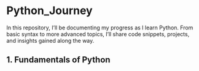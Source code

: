 # Python_Journey
In this repository, I’ll be documenting my progress as I learn Python. From basic syntax to more advanced topics, I’ll share code snippets, projects, and insights gained along the way.

## 1. Fundamentals of Python
